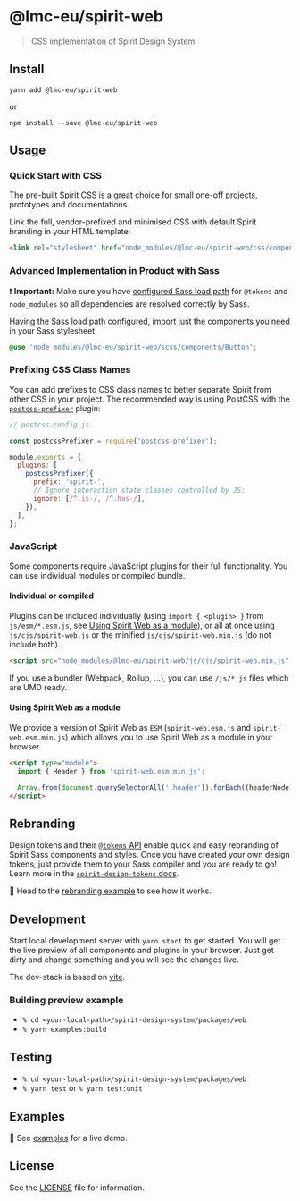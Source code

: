 # @lmc-eu/spirit-web

> CSS implementation of Spirit Design System.

## Install

```shell
yarn add @lmc-eu/spirit-web
```

or

```shell
npm install --save @lmc-eu/spirit-web
```

## Usage

### Quick Start with CSS

The pre-built Spirit CSS is a great choice for small one-off projects,
prototypes and documentations.

Link the full, vendor-prefixed and minimised CSS with default Spirit branding
in your HTML template:

```html
<link rel="stylesheet" href="node_modules/@lmc-eu/spirit-web/css/components.min.css" />
```

### Advanced Implementation in Product with Sass

❗ **Important:** Make sure you have
[configured Sass load path][configuring-load-path] for `@tokens` and
`node_modules` so all dependencies are resolved correctly by Sass.

Having the Sass load path configured, import just the components you need in
your Sass stylesheet:

```scss
@use 'node_modules/@lmc-eu/spirit-web/scss/components/Button';
```

### Prefixing CSS Class Names

You can add prefixes to CSS class names to better separate Spirit from other CSS
in your project. The recommended way is using PostCSS with the
[`postcss-prefixer`][postcss-prefixer] plugin:

```js
// postcss.config.js

const postcssPrefixer = require('postcss-prefixer');

module.exports = {
  plugins: [
    postcssPrefixer({
      prefix: 'spirit-',
      // Ignore interaction state classes controlled by JS:
      ignore: [/^.is-/, /^.has-/],
    }),
  ],
};
```

### JavaScript

Some components require JavaScript plugins for their full functionality. You can use individual modules or compiled bundle.

#### Individual or compiled

Plugins can be included individually (using `import { <plugin> }` from `js/esm/*.esm.js`, see [Using Spirit Web as a module](#using-spirit-web-as-a-module)), or all at once using `js/cjs/spirit-web.js` or the minified `js/cjs/spirit-web.min.js` (do not include both).

```html
<script src="node_modules/@lmc-eu/spirit-web/js/cjs/spirit-web.min.js" async></script>
```

If you use a bundler (Webpack, Rollup, ...), you can use `/js/*.js` files which are UMD ready.

#### Using Spirit Web as a module

We provide a version of Spirit Web as `ESM` (`spirit-web.esm.js` and `spirit-web.esm.min.js`) which allows you to use Spirit Web as a module in your browser.

```html
<script type="module">
  import { Header } from 'spirit-web.esm.min.js';

  Array.from(document.querySelectorAll('.header')).forEach((headerNode) => new Header(headerNode));
</script>
```

## Rebranding

Design tokens and their [`@tokens` API][tokens-api] enable quick and easy
rebranding of Spirit Sass components and styles. Once you have created your own
design tokens, just provide them to your Sass compiler and you are ready to go!
Learn more in the [`spirit-design-tokens` docs][rebranding].

👀 Head to the [rebranding example] to see how it works.

## Development

Start local development server with `yarn start` to get started. You will get the live preview of all components and plugins in your browser. Just get dirty and change something and you will see the changes live.

The dev-stack is based on [vite](https://vitejs.dev/).

### Building preview example

- `% cd <your-local-path>/spirit-design-system/packages/web`
- `% yarn examples:build`

## Testing

- `% cd <your-local-path>/spirit-design-system/packages/web`
- `% yarn test` or `% yarn test:unit`

## Examples

👀 See [examples] for a live demo.

## License

See the [LICENSE](LICENSE.md) file for information.

[configuring-load-path]: https://github.com/lmc-eu/spirit-design-system/tree/main/packages/design-tokens#configuring-load-path
[tokens-api]: https://github.com/lmc-eu/spirit-design-system/tree/main/packages/design-tokens#tokens-api
[rebranding]: https://github.com/lmc-eu/spirit-design-system/tree/main/packages/design-tokens#b-via-load-path
[rebranding example]: https://github.com/lmc-eu/spirit-design-system/tree/main/examples/web/src/jobs
[examples]: https://lmc-eu.github.io/spirit-design-system/web/
[postcss-prefixer]: https://www.npmjs.com/package/postcss-prefixer
